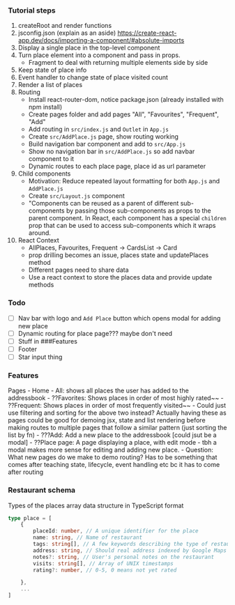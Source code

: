 
### Tutorial steps
1. createRoot and render functions
1. jsconfig.json (explain as an aside) https://create-react-app.dev/docs/importing-a-component/#absolute-imports
1. Display a single place in the top-level component
1. Turn place element into a component and pass in props.
    - Fragment to deal with returning multiple elements side by side
1. Keep state of place info
1. Event handler to change state of place visited count
1. Render a list of places
1. Routing
    - Install react-router-dom, notice package.json (already installed with npm install)
    - Create pages folder and add pages "All", "Favourites", "Frequent", "Add"
    - Add routing in `src/index.js` and `Outlet` in `App.js`
    - Create `src/AddPlace.js` page, show routing working
    - Build navigation bar component and add to `src/App.js`
    - Show no navigation bar in `src/AddPlace.js` so add navbar component to it
    - Dynamic routes to each place page, place id as url parameter
1. Child components
    - Motivation: Reduce repeated layout formatting for both `App.js` and `AddPlace.js`
    - Create `src/Layout.js` component
    - "Components can be reused as a parent of different sub-components by passing those sub-components as props to the parent component. In React, each component has a special `children` prop that can be used to access sub-components which it wraps around.
1. React Context
    - AllPlaces, Favourites, Frequent -> CardsList -> Card
    - prop drilling becomes an issue, places state and updatePlaces method
    - Different pages need to share data
    - Use a react context to store the places data and provide update methods

### Todo

- [ ] Nav bar with logo and `Add Place` button which opens modal for adding new place
- [ ] Dynamic routing for place page??? maybe don't need
- [ ] Stuff in ###Features
- [ ] Footer
- [ ] Star input thing

### Features
Pages
    - Home
    - All: shows all places the user has added to the addressbook
    - ??Favorites: Shows places in order of most highly rated~~
    - ??Frequent: Shows places in order of most frequently visited~~
    - Could just use filtering and sorting for the above two instead? Actually having these as pages could be good for demoing jsx, state and list rendering before making routes to multiple pages that follow a similar pattern (just sorting the list by fn)
    - ???Add: Add a new place to the addressbook [could jsut be a modal]
    - ??Place page: A page displaying a place, with edit mode
    - tbh a modal makes more sense for editing and adding new place.
    - Question: What new pages do we make to demo routing? Has to be something that comes after teaching state, lifecycle, event handling etc bc it has to come after routing

### Restaurant schema
Types of the places array data structure in TypeScript format
```ts
type place = [
    {
        placeId: number, // A unique identifier for the place
        name: string, // Name of restaurant
        tags: string[], // A few keywords describing the type of restaurant
        address: string, // Should real address indexed by Google Maps
        notes?: string, // User's personal notes on the restaurant
        visits: string[], // Array of UNIX timestamps
        rating?: number, // 0-5, 0 means not yet rated

    },
    ...
]
```